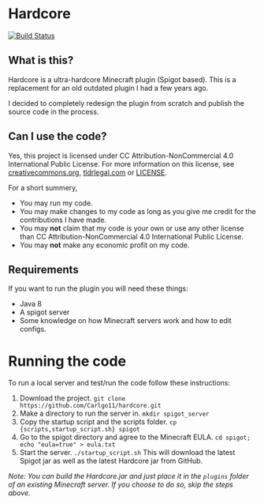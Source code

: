 # Hardcore
[![Build Status](https://travis-ci.org/Carlgo11/hardcore.svg?branch=master)](https://travis-ci.org/Carlgo11/hardcore) 

## What is this?
Hardcore is a ultra-hardcore Minecraft plugin (Spigot based).
This is a replacement for an old outdated plugin I had a few years ago.

I decided to completely redesign the plugin from scratch and publish the source code in the process.

## Can I use the code?

Yes, this project is licensed under CC Attribution-NonCommercial 4.0 International Public License.
For more information on this license, see [creativecommons.org](https://creativecommons.org/licenses/by-nc/4.0/legalcode), [tldrlegal.com](https://tldrlegal.com/license/creative-commons-attribution-noncommercial-4.0-international-%28cc-by-nc-4.0%29#summary) or [LICENSE](LICENSE.md).

For a short summery,
* You may run my code.
* You may make changes to my code as long as you give me credit for the contributions I have made.
* You may __not__ claim that my code is your own or use any other license than CC Attribution-NonCommercial 4.0 International Public License.
* You may __not__ make any economic profit on my code.


## Requirements

If you want to run the plugin you will need these things:

* Java 8
* A spigot server
* Some knowledge on how Minecraft servers work and how to edit configs.

# Running the code

To run a local server and test/run the code follow these instructions:  

1. Download the project. `git clone https://github.com/Carlgo11/hardcore.git`
2. Make a directory to run the server in. `mkdir spigot_server`
3. Copy the startup script and the scripts folder. `cp {scripts,startup_script.sh} spigot`
4. Go to the spigot directory and agree to the Minecraft EULA. `cd spigot; echo "eula=true" > eula.txt`
5. Start the server. `./startup_script.sh` This will download the latest Spigot jar as well as the latest Hardcore jar from GitHub.

*Note:*  _You can build the Hardcore.jar and just place it in the `plugins` folder of an existing Minecraft server.
If you choose to do so, skip the steps above._
